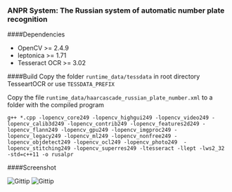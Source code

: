 ### ANPR System: The Russian system of automatic number plate recognition

####Dependencies
* OpenCV >= 2.4.9
* leptonica >= 1.71
* Tesseract OCR >= 3.02

####Build
Copy the folder `runtime_data/tessdata` in root directory TesseartOCR or use `TESSDATA_PREFIX`

Copy the file `runtime_data/haarcascade_russian_plate_number.xml` to a folder with the compiled program
```
g++ *.cpp -lopencv_core249 -lopencv_highgui249 -lopencv_video249 -lopencv_calib3d249 -lopencv_contrib249 -lopencv_features2d249 -lopencv_flann249 -lopencv_gpu249 -lopencv_imgproc249 -lopencv_legacy249 -lopencv_ml249 -lopencv_nonfree249 -lopencv_objdetect249 -lopencv_ocl249 -lopencv_photo249  -lopencv_stitching249 -lopencv_superres249 -ltesseract -llept -lws2_32 -std=c++11 -o rusalpr
```

####Screenshot

![Gittip](http://kostyakulakov.ru/images/1.png)
![Gittip](http://kostyakulakov.ru/images/2.png)

